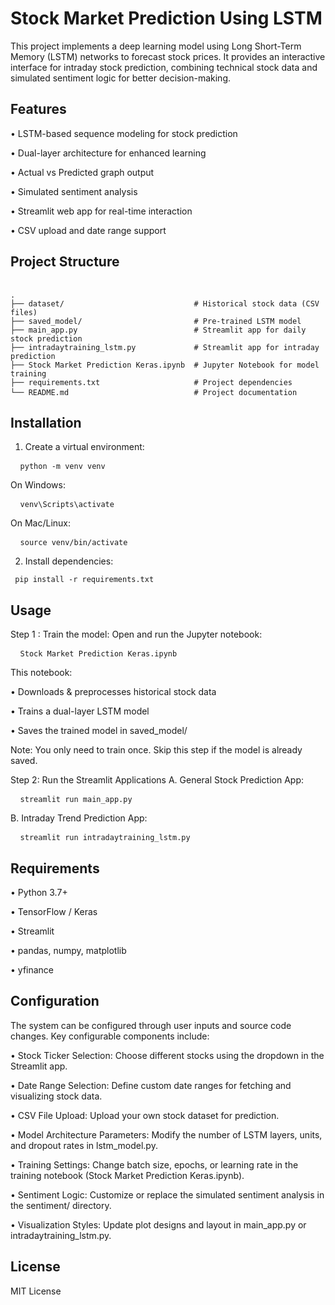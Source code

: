 # Stock Market Prediction Using LSTM

This project implements a deep learning model using Long Short-Term Memory (LSTM) networks to forecast stock prices. It provides an interactive interface for intraday stock prediction, combining technical stock data and simulated sentiment logic for better decision-making. 

## Features
• LSTM-based sequence modeling for stock prediction

• Dual-layer architecture for enhanced learning

• Actual vs Predicted graph output

• Simulated sentiment analysis

• Streamlit web app for real-time interaction

• CSV upload and date range support


## Project Structure

<pre> <code> 
. 
├── dataset/                             # Historical stock data (CSV files) 
├── saved_model/                         # Pre-trained LSTM model 
├── main_app.py                          # Streamlit app for daily stock prediction 
├── intradaytraining_lstm.py             # Streamlit app for intraday prediction 
├── Stock Market Prediction Keras.ipynb  # Jupyter Notebook for model training 
├── requirements.txt                     # Project dependencies 
└── README.md                            # Project documentation </code> </pre>

## Installation
1.	Create a virtual environment:
<pre> <code> python -m venv venv </code></pre>
On Windows:
<pre> <code> venv\Scripts\activate </code></pre>
On Mac/Linux:
<pre> <code> source venv/bin/activate </code></pre>
2.	Install dependencies:
<pre><code> pip install -r requirements.txt </code></pre>
 
## Usage
Step 1 : Train the model:
Open and run the Jupyter notebook:
 <pre> <code> Stock Market Prediction Keras.ipynb </code></pre>
This notebook:

•	Downloads & preprocesses historical stock data

•	Trains a dual-layer LSTM model

•	Saves the trained model in saved_model/
	
Note: You only need to train once. Skip this step if the model is already saved.
       
Step 2: Run the Streamlit Applications
A.	General Stock Prediction App:
<pre> <code> streamlit run main_app.py </code></pre>
B.	Intraday Trend Prediction App:
<pre> <code> streamlit run intradaytraining_lstm.py </code></pre>

## Requirements

•	Python 3.7+

•	TensorFlow / Keras

•	Streamlit

•	pandas, numpy, matplotlib

•	yfinance

## Configuration

The system can be configured through user inputs and source code changes. Key configurable components include:

•	Stock Ticker Selection: Choose different stocks using the dropdown in the Streamlit app.

•	Date Range Selection: Define custom date ranges for fetching and visualizing stock data.

•	CSV File Upload: Upload your own stock dataset for prediction.

•	Model Architecture Parameters: Modify the number of LSTM layers, units, and dropout rates in lstm_model.py.

•	Training Settings: Change batch size, epochs, or learning rate in the training notebook (Stock Market Prediction Keras.ipynb).

•	Sentiment Logic: Customize or replace the simulated sentiment analysis in the sentiment/ directory.

•	Visualization Styles: Update plot designs and layout in main_app.py or intradaytraining_lstm.py.

## License

MIT License













